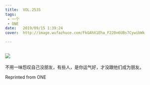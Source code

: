 ```yaml
---
title:	VOL.2535
tags:
 - 一个
 - ONE
date:	2019/09/15 1:39:24
cover:	http://image.wufazhuce.com/FkGAhX1Eha_F220n6UBs7CywibWk

---
```

![](http://image.wufazhuce.com/FkGAhX1Eha_F220n6UBs7CywibWk)
---

不用一味怨叹自己没朋友，有些人，是你运气好，才没跟他们成为朋友。
 
Reprinted from ONE
